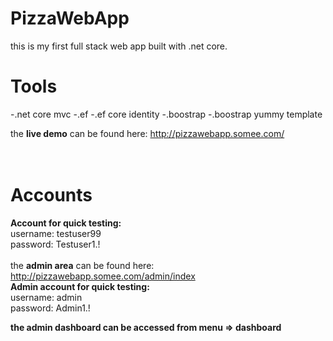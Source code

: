 # PizzaWebApp

this is my first full stack web app built with .net core.

# Tools
-.net core mvc
-.ef
-.ef core identity
-.boostrap
-.boostrap yummy template


the **live demo** can be found here: http://pizzawebapp.somee.com/
<br>
<br>
<br>
# Accounts

**Account for quick testing:** <br>
username: testuser99 <br>
password: Testuser1.!
<br>
<br>
the **admin area** can be found here: http://pizzawebapp.somee.com/admin/index
<br>
**Admin account for quick testing:** <br>
username: admin <br>
password: Admin1.!

**the admin dashboard can be accessed from menu => dashboard**
